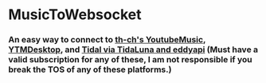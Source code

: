 # MusicToWebsocket
### An easy way to connect to [th-ch's YoutubeMusic](https://github.com/th-ch/youtube-music), [YTMDesktop](https://github.com/ytmdesktop/ytmdesktop), and [Tidal via TidaLuna and eddyapi](https://github.com/Inrixia/TidaLuna) (Must have a valid subscription for any of these, I am not responsible if you break the TOS of any of these platforms.)
